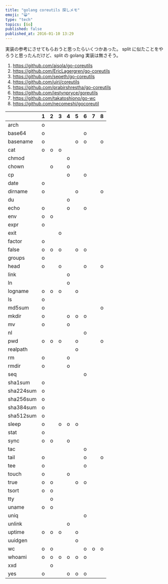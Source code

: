 ```yaml
---
title: "golang coreutils 探しメモ"
emoji: "😀"
type: "tech"
topics: [Go]
published: false
published_at: 2016-01-10 13:29
---
```


実装の参考にさせてもらおうと思ったらいくつかあった。
split に似たことをやろうと思ったんだけど、split の golang 実装は無さそう。

1. https://github.com/aisola/go-coreutils
1. https://github.com/EricLagergren/go-coreutils
1. https://github.com/sepeth/go-coreutils
1. https://github.com/uiri/coreutils
1. https://github.com/prabirshrestha/go-coreutils
1. https://github.com/iestynpryce/goreutils
1. https://github.com/takatoshiono/go-wc
1. https://github.com/necomeshi/gocoreutil

| | 1 | 2 | 3 | 4 | 5 | 6 | 7 | 8 |
| :----------------- | :-: | :-: | :-: | :-: | :-: | :-: | :-: | :-: |
| arch | o | | | | | | | |
| base64 | o | | | | | o | | |
| basename | o | | | | o | o | | o |
| cat | o | o | o | | | | | |
| chmod | | | | o | | | | |
| chown | | o | | o | | | | |
| cp | | | | o | | o | | |
| date | o | | | | | | | |
| dirname | o | | | | o | | | o |
| du | | | | o | | | | |
| echo | o | | | o | | o | | |
| env | o | o | | | | | | |
| expr | o | | | | | | | |
| exit | | | o | | | | | |
| factor | o | | | | | | | |
| false | o | o | o | | o | o | | |
| groups | o | | | | | | | |
| head | o | | o | | | o | | o |
| link | | | | o | | | | |
| ln | | | | o | | | | |
| logname | o | o | o | | o | | | |
| ls | o | | | | | | | |
| md5sum | o | | | | | | | o |
| mkdir | o | | | o | o | o | | |
| mv | o | | | o | | | | |
| nl | | | | | | o | | |
| pwd | o | o | o | | o | | | o |
| realpath | | | | | o | | | |
| rm | o | | | o | | | | |
| rmdir | o | | | o | | | | |
| seq | | | | | | o | | |
| sha1sum | o | | | | | | | |
| sha224sum | o | | | | | | | |
| sha256sum | o | | | | | | | |
| sha384sum | o | | | | | | | |
| sha512sum | o | | | | | | | |
| sleep | o | | o | o | o | | | |
| stat | o | | | | | | | |
| sync | o | o | | o | | | | |
| tac | | | | | | o | | |
| tail | o | | | | | o | | o |
| tee | o | | | | | o | | |
| touch | o | | | o | | | | |
| true | o | o | | | o | o | | |
| tsort | o | o | | | | | | |
| tty | | o | | | | | | |
| uname | o | o | | | | | | |
| uniq | | | | | | o | | |
| unlink | | | | o | | | | |
| uptime | o | o | o | | o | | | |
| uuidgen | | | | | o | | | |
| wc | o | o | | | | o | o | o |
| whoami | o | o | o | o | o | o | | |
| xxd | | o | | | | | | |
| yes | o | | | o | o | o | | |

